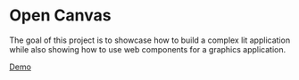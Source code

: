 # Open Canvas

The goal of this project is to showcase how to build a complex lit application while also showing how to use web components for a graphics application.

[Demo](https://rodydavis.github.io/open-canvas/)
